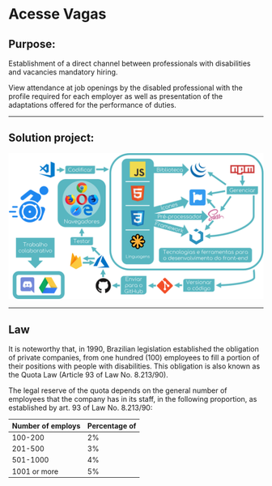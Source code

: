 # Acesse Vagas 

## Purpose:

Establishment of a direct channel between
professionals with disabilities and vacancies mandatory hiring.

View attendance at job openings by the disabled professional with the profile required for each employer as well as presentation of the adaptations offered for the performance of duties.
<br>
___

## Solution project: 

![Projeto Solução](assets/img/projeto_de_solucao.png)

___

## Law

It is noteworthy that, in 1990, Brazilian legislation established the obligation of private companies, from one hundred (100) employees to fill a portion of their positions with people with disabilities. This obligation is also known as the Quota Law (Article 93 of Law No. 8.213/90). 

The legal reserve of the quota depends on the general number of employees that the company has in its staff, in the following proportion, as established by art. 93 of Law No. 8.213/90:

| Number of employs | Percentage of |
| ----------------- | ------------- |
| 100-200           | 2%            |
| 201-500           | 3%            |
| 501-1000          | 4%            |
| 1001 or more      | 5%            |


